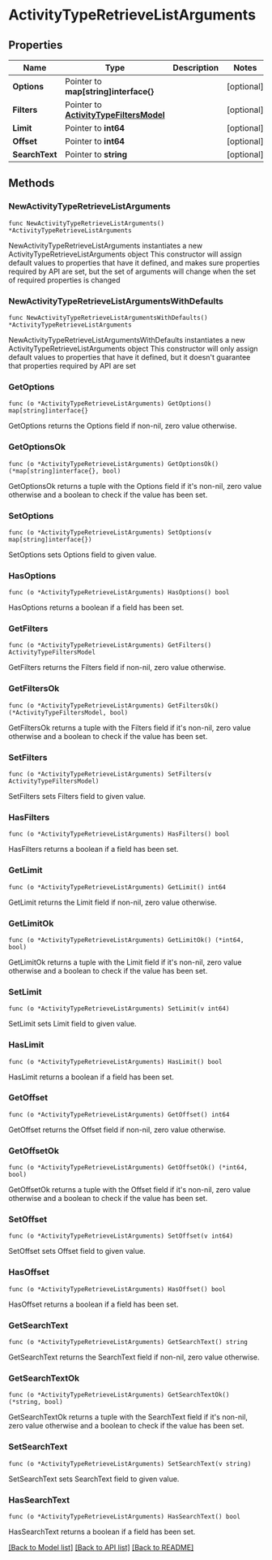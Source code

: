# ActivityTypeRetrieveListArguments

## Properties

Name | Type | Description | Notes
------------ | ------------- | ------------- | -------------
**Options** | Pointer to **map[string]interface{}** |  | [optional] 
**Filters** | Pointer to [**ActivityTypeFiltersModel**](ActivityTypeFiltersModel.md) |  | [optional] 
**Limit** | Pointer to **int64** |  | [optional] 
**Offset** | Pointer to **int64** |  | [optional] 
**SearchText** | Pointer to **string** |  | [optional] 

## Methods

### NewActivityTypeRetrieveListArguments

`func NewActivityTypeRetrieveListArguments() *ActivityTypeRetrieveListArguments`

NewActivityTypeRetrieveListArguments instantiates a new ActivityTypeRetrieveListArguments object
This constructor will assign default values to properties that have it defined,
and makes sure properties required by API are set, but the set of arguments
will change when the set of required properties is changed

### NewActivityTypeRetrieveListArgumentsWithDefaults

`func NewActivityTypeRetrieveListArgumentsWithDefaults() *ActivityTypeRetrieveListArguments`

NewActivityTypeRetrieveListArgumentsWithDefaults instantiates a new ActivityTypeRetrieveListArguments object
This constructor will only assign default values to properties that have it defined,
but it doesn't guarantee that properties required by API are set

### GetOptions

`func (o *ActivityTypeRetrieveListArguments) GetOptions() map[string]interface{}`

GetOptions returns the Options field if non-nil, zero value otherwise.

### GetOptionsOk

`func (o *ActivityTypeRetrieveListArguments) GetOptionsOk() (*map[string]interface{}, bool)`

GetOptionsOk returns a tuple with the Options field if it's non-nil, zero value otherwise
and a boolean to check if the value has been set.

### SetOptions

`func (o *ActivityTypeRetrieveListArguments) SetOptions(v map[string]interface{})`

SetOptions sets Options field to given value.

### HasOptions

`func (o *ActivityTypeRetrieveListArguments) HasOptions() bool`

HasOptions returns a boolean if a field has been set.

### GetFilters

`func (o *ActivityTypeRetrieveListArguments) GetFilters() ActivityTypeFiltersModel`

GetFilters returns the Filters field if non-nil, zero value otherwise.

### GetFiltersOk

`func (o *ActivityTypeRetrieveListArguments) GetFiltersOk() (*ActivityTypeFiltersModel, bool)`

GetFiltersOk returns a tuple with the Filters field if it's non-nil, zero value otherwise
and a boolean to check if the value has been set.

### SetFilters

`func (o *ActivityTypeRetrieveListArguments) SetFilters(v ActivityTypeFiltersModel)`

SetFilters sets Filters field to given value.

### HasFilters

`func (o *ActivityTypeRetrieveListArguments) HasFilters() bool`

HasFilters returns a boolean if a field has been set.

### GetLimit

`func (o *ActivityTypeRetrieveListArguments) GetLimit() int64`

GetLimit returns the Limit field if non-nil, zero value otherwise.

### GetLimitOk

`func (o *ActivityTypeRetrieveListArguments) GetLimitOk() (*int64, bool)`

GetLimitOk returns a tuple with the Limit field if it's non-nil, zero value otherwise
and a boolean to check if the value has been set.

### SetLimit

`func (o *ActivityTypeRetrieveListArguments) SetLimit(v int64)`

SetLimit sets Limit field to given value.

### HasLimit

`func (o *ActivityTypeRetrieveListArguments) HasLimit() bool`

HasLimit returns a boolean if a field has been set.

### GetOffset

`func (o *ActivityTypeRetrieveListArguments) GetOffset() int64`

GetOffset returns the Offset field if non-nil, zero value otherwise.

### GetOffsetOk

`func (o *ActivityTypeRetrieveListArguments) GetOffsetOk() (*int64, bool)`

GetOffsetOk returns a tuple with the Offset field if it's non-nil, zero value otherwise
and a boolean to check if the value has been set.

### SetOffset

`func (o *ActivityTypeRetrieveListArguments) SetOffset(v int64)`

SetOffset sets Offset field to given value.

### HasOffset

`func (o *ActivityTypeRetrieveListArguments) HasOffset() bool`

HasOffset returns a boolean if a field has been set.

### GetSearchText

`func (o *ActivityTypeRetrieveListArguments) GetSearchText() string`

GetSearchText returns the SearchText field if non-nil, zero value otherwise.

### GetSearchTextOk

`func (o *ActivityTypeRetrieveListArguments) GetSearchTextOk() (*string, bool)`

GetSearchTextOk returns a tuple with the SearchText field if it's non-nil, zero value otherwise
and a boolean to check if the value has been set.

### SetSearchText

`func (o *ActivityTypeRetrieveListArguments) SetSearchText(v string)`

SetSearchText sets SearchText field to given value.

### HasSearchText

`func (o *ActivityTypeRetrieveListArguments) HasSearchText() bool`

HasSearchText returns a boolean if a field has been set.


[[Back to Model list]](../README.md#documentation-for-models) [[Back to API list]](../README.md#documentation-for-api-endpoints) [[Back to README]](../README.md)


